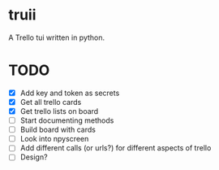 # truii
A Trello tui written in python.

# TODO
- [X] Add key and token as secrets
- [X] Get all trello cards
- [X] Get trello lists on board
- [ ] Start documenting methods
- [ ] Build board with cards
- [ ] Look into npyscreen
- [ ] Add different calls (or urls?) for different aspects of trello 
- [ ] Design?
